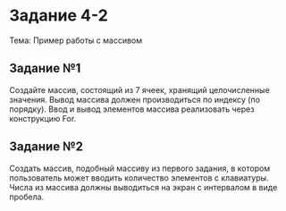 # Задание 4-2

Тема: Пример работы с массивом

## Задание №1

Создайте массив, состоящий из 7 ячеек, хранящий целочисленные значения. Вывод массива должен производиться по индексу (по порядку). Ввод и вывод элементов массива реализовать через конструкцию For.

## Задание №2

Создать массив, подобный массиву из первого задания, в котором пользователь может вводить количество элементов с клавиатуры. Числа из массива должны выводиться на экран с интервалом в виде пробела.


